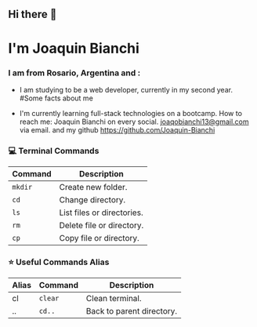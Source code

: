 ## Hi there 👋

# I'm Joaquin Bianchi

### I am from Rosario, Argentina and :

- I am studying to be a web developer, currently in my second year.
  #Some facts about me

- I'm currently learning full-stack technologies on a bootcamp.
  How to reach me: Joaquin Bianchi on every social. joaqobianchi13@gmail.com via email. and my github https://github.com/Joaquin-Bianchi

### 💻 Terminal Commands

| Command | Description                |
| ------- | -------------------------- |
| `mkdir` | Create new folder.         |
| `cd`    | Change directory.          |
| `ls`    | List files or directories. |
| `rm`    | Delete file or directory.  |
| `cp`    | Copy file or directory.    |

### ⭐ Useful Commands Alias

| Alias | Command | Description               |
| ----- | ------- | ------------------------- |
| cl    | `clear` | Clean terminal.           |
| ..    | `cd..`  | Back to parent directory. |
